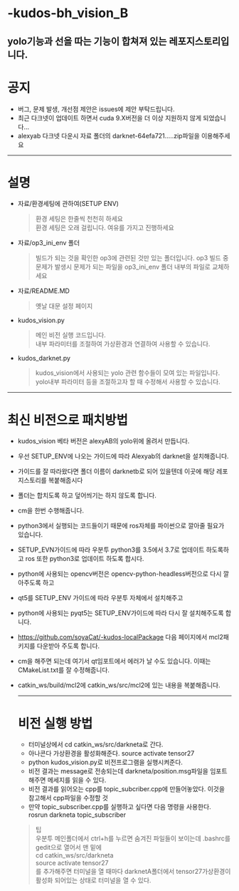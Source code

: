 # -kudos-bh_vision_B
yolo기능과 선을 따는 기능이 합쳐져 있는 레포지스토리입니다.
---

# 공지
 - 버그, 문제 발생, 개선점 제안은 issues에 제안 부탁드립니다.
 - 최근 다크넷이 업데이트 하면서 cuda 9.X버전을 더 이상 지원하지 않게 되었습니다...   
 - alexyab 다크넷 다운시 자료 폴더의 darknet-64efa721.....zip파일을 이용해주세요

---

# 설명
- 자료/환경세팅에 관하여(SETUP ENV)
  >환경 세팅은 한줄씩 천천히 하세요  
  >환경 세팅은 오래 걸립니다. 여유를 가지고 진행하세요  

- 자료/op3_ini_env 폴더
  >빌드가 되는 것을 확인한 op3에 관련된 것만 있는 폴더입니다.
  >op3 빌드 중 문제가 발생시 문제가 되는 파일을 op3_ini_env 폴더 내부의 파일로 교체하세요

- 자료/README.MD
  >옛날 대문 설정 페이지

- kudos_vision.py
  >메인 비전 실행 코드입니다.  
  >내부 파라미터를 조절하여 가상환경과 연결하여 사용할 수 있습니다.  

- kudos_darknet.py
  >kudos_vision에서 사용되는 yolo 관련 함수들이 모여 있는 파일입니다.  
  >yolo내부 파라미터 등을 조절하고자 할 때 수정해서 사용할 수 있습니다.  

---

# 최신 비전으로 패치방법
- kudos_vision 베타 버전은 alexyAB의 yolo위에 올려서 만듭니다.
- 우선 SETUP_ENV에 나오는 가이드에 따라 Alexyab의 darknet을 설치해줍니다.
- 가이드를 잘 따라왔다면 폴더 이름이 darknetb로 되어 있을텐데 이곳에 해당 레포지스토리를 복붙해줍시다  
- 폴더는 합치도록 하고 덮어씌기는 하지 않도록 합니다.
- cm을 한번 수행해줍니다.
- python3에서 실행되는 코드들이기 때문에 ros자체를 파이썬으로 깔아줄 필요가 있습니다.
- SETUP_EVN가이드에 따라 우분투 python3를 3.5에서 3.7로 업데이트 하도록하고 ros 또한 python3로 업데이트 하도록 합시다.
- python에 사용되는 opencv버전은 opencv-python-headless버전으로 다시 깔아주도록 하고
- qt5를 SETUP_ENV 가이드에 따라 우분투 자체에서 설치해주고  
- python에 사용되는 pyqt5는 SETUP_ENV가이드에 따라 다시 잘 설치해주도록 합니다.  
- https://github.com/soyaCat/-kudos-localPackage 다음 페이지에서 mcl2패키지를 다운받아 주도록 합니다.  
- cm을 해주면 되는데 여기서 qt임포트에서 에러가 날 수도 있습니다. 이때는 CMakeList.txt를 잘 수정해줍니다.  
- catkin_ws/build/mcl2에 catkin_ws/src/mcl2에 있는 내용을 복붙해줍니다.   
    
    
   ---
   
   # 비전 실행 방법
    - 터미널상에서 cd catkin_ws/src/darkneta로 간다.
    - 아나콘다 가상환경을 활성화해준다. source activate tensor27
    - python kudos_vision.py로 비전프로그램을 실행시켜준다.
    - 비전 결과는 message로 전송되는데 darkneta/position.msg파일을 임포트해주면 메세지를 읽을 수 있다.
    - 비전 결과를 읽어오는 cpp를 topic_subcriber.cpp에 만들어놓았다. 이것을 참고해서 cpp파일을 수정할 것
    - 만약 topic_subscriber.cpp를 실행하고 싶다면 다음 명령을 사용한다. rosrun darkneta topic_subscriber
    >팁  
    >우분투 메인폴더에서 ctrl+h를 누르면 숨겨진 파일들이 보이는데 .bashrc를 gedit으로 열어서 맨 밑에  
    >cd catkin_ws/src/darkneta  
    >source activate tensor27  
    >를 추가해주면 터미널을 열 때마다 darknetA폴더에서 tensor27가상환경이 활성화 되어있는 상태로 터미널을 열 수 있다.
